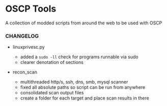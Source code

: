 # OSCP Tools

A collection of modded scripts from around the web to be used with OSCP


### CHANGELOG

- linuxprivesc.py

  - added a `sudo -ll` check for programs runnable via sudo
  - clearer denotation of sections

- recon_scan

  - multithreaded http/s, ssh, dns, smb, mysql scanner
  - fixed all absolute paths so script can be run from anywhere
  - consolidated scan output files
  - create a folder for each target and place scan results in there
